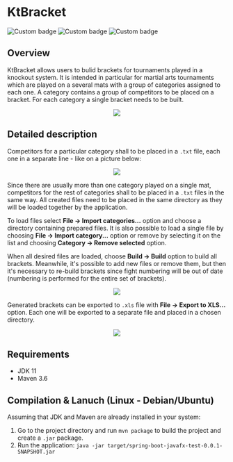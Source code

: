 # KtBracket

![Custom badge](https://img.shields.io/static/v1.svg?label=Java&message=11&color=cadetblue)
![Custom badge](https://img.shields.io/static/v1.svg?label=Spring+Boot&message=2.4.2&color=apple)
![Custom badge](https://img.shields.io/static/v1.svg?label=JavaFX&message=15.0.1&color=darkorange)

## Overview
KtBracket allows users to bulid brackets for tournaments played in a knockout system. It is intended in particular for martial arts tournaments which are played on a several mats with a group of categories assigned to each one. A category contains a group of competitors to be placed on a bracket. For each category a single bracket needs to be built.
<p align="center">
  <img src="https://user-images.githubusercontent.com/59183133/114760240-652f8880-9d5f-11eb-8e56-7f04128f6d9b.png">
</p>

## Detailed description
Competitors for a particular category shall to be placed in a `.txt` file, each one in a separate line - like on a picture below:
<p align="center">
  <img src="https://user-images.githubusercontent.com/59183133/114762522-24853e80-9d62-11eb-9079-e0ceb1dcb4e6.png">
</p>

Since there are usually more than one category played on a single mat, competitors for the rest of categories shall to be placed in a `.txt` files in the same way. All  created files need to be placed in the same directory as they will be loaded together by the application. 

To load files select **File -> Import categories...** option and choose a directory containing prepared files. It is also possible to load a single file by choosing **File -> Import category...** option or remove by selecting it on the list and choosing **Category -> Remove selected** option. 

When all desired files are loaded, choose **Build -> Build** option to build all brackets. Meanwhile, it's possible to add new files or remove them, but then it's necessary to re-build brackets since fight numbering will be out of date (numbering is performed for the entire set of brackets). 
<p align="center">
  <img src="https://user-images.githubusercontent.com/59183133/114799919-038c1000-9d99-11eb-9814-593874012c21.png">
</p>

Generated brackets can be exported to `.xls` file with **File -> Export to XLS...** option. Each one will be exported to a separate file and placed in a chosen directory. 
<p align="center">
  <img src="https://user-images.githubusercontent.com/59183133/114800883-d9d3e880-9d9a-11eb-8400-b7179c9b37bb.png">
</p>

## Requirements
- JDK 11
- Maven 3.6

## Compilation & Lanuch (Linux - Debian/Ubuntu)
Assuming that JDK and Maven are already installed in your system:
1. Go to the project directory and run `mvn package` to build the project and create a `.jar` package.
2. Run the application: `java -jar target/spring-boot-javafx-test-0.0.1-SNAPSHOT.jar`
